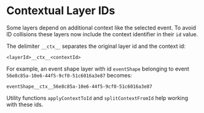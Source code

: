# Contextual Layer IDs

Some layers depend on additional context like the selected event. To avoid ID collisions these layers now include the context identifier in their `id` value.

The delimiter `__ctx__` separates the original layer id and the context id:

```
<layerId>__ctx__<contextId>
```

For example, an event shape layer with id `eventShape` belonging to event `56e8c85a-10e6-44f5-9cf0-51c6016a3e87` becomes:

```
eventShape__ctx__56e8c85a-10e6-44f5-9cf0-51c6016a3e87
```

Utility functions `applyContextToId` and `splitContextFromId` help working with these ids.
